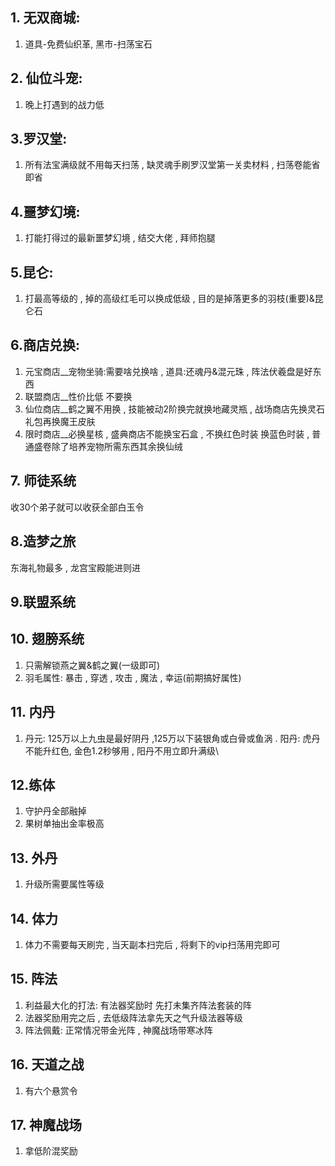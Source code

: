 ## 1. 无双商城:
 1. 道具-免费仙织革, 黑市-扫荡宝石
## 2. 仙位斗宠:
1. 晚上打遇到的战力低
## 3.罗汉堂:
1. 所有法宝满级就不用每天扫荡  , 缺灵魂手刷罗汉堂第一关卖材料 , 扫荡卷能省即省
## 4.噩梦幻境:
1. 打能打得过的最新噩梦幻境 , 结交大佬 , 拜师抱腿
## 5.昆仑:
1. 打最高等级的 , 掉的高级红毛可以换成低级 , 目的是掉落更多的羽枝(重要)&昆仑石
## 6.商店兑换:
1. 元宝商店__宠物坐骑:需要啥兑换啥 , 道具:还魂丹&混元珠 , 阵法伏羲盘是好东西
2. 联盟商店__性价比低 不要换
3. 仙位商店__鹤之翼不用换 , 技能被动2阶换完就换地藏灵瓶 , 战场商店先换灵石礼包再换魔王皮肤
4. 限时商店__必换星核 , 盛典商店不能换宝石盒 , 不换红色时装 换蓝色时装 , 普通盛卷除了培养宠物所需东西其余换仙绒
## 7. 师徒系统
收30个弟子就可以收获全部白玉令
## 8.造梦之旅
东海礼物最多 , 龙宫宝殿能进则进
## 9.联盟系统
## 10. 翅膀系统
1. 只需解锁燕之翼&鹤之翼(一级即可)
2. 羽毛属性: 暴击 , 穿透 , 攻击 , 魔法 , 幸运(前期搞好属性)
## 11. 内丹
1. 丹元: 125万以上九虫是最好阴丹 ,125万以下装银角或白骨或鱼涡 . 阳丹: 虎丹不能升红色, 金色1.2秒够用 , 阳丹不用立即升满级\
## 12.练体
1. 守护丹全部融掉
2. 果树单抽出金率极高
## 13. 外丹
1. 升级所需要属性等级
## 14. 体力
1. 体力不需要每天刷完 ,  当天副本扫完后 , 将剩下的vip扫荡用完即可
## 15. 阵法
1. 利益最大化的打法: 有法器奖励时 先打未集齐阵法套装的阵
2. 法器奖励用完之后 , 去低级阵法拿先天之气升级法器等级
3. 阵法佩戴: 正常情况带金光阵 , 神魔战场带寒冰阵
## 16. 天道之战
1. 有六个悬赏令
## 17. 神魔战场
1. 拿低阶混奖励